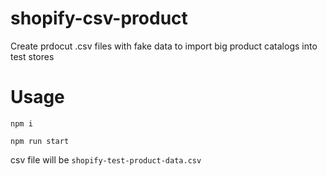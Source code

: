 # shopify-csv-product

Create prdocut .csv files with fake data to import big product catalogs into test stores


# Usage
`npm i`

`npm run start`

csv file will be `shopify-test-product-data.csv`
